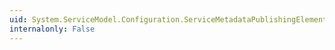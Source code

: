 ```yaml
---
uid: System.ServiceModel.Configuration.ServiceMetadataPublishingElement.ExternalMetadataLocation
internalonly: False
---
```

